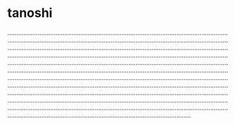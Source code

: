 # tanoshi
...........................................................................................................................................................................................................................................................................................................................................................................................................................................................................................................................................................................................................................................................................................................................................................................................................................................................................................................................................................................................................................................................................................................................................................................................................................................................................................................................................................................................................................................................................................................................
